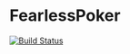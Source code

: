 # FearlessPoker

[![Build Status](https://travis-ci.org/pyzhu/FearlessPoker.jl.svg?branch=master)](https://travis-ci.org/pyzhu/FearlessPoker.jl)
